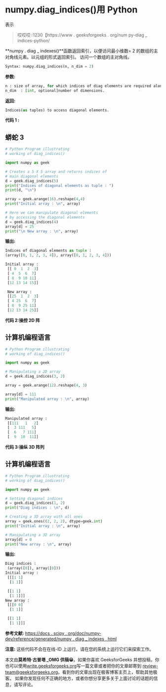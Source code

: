 # numpy.diag_indices()用 Python

表示

> 哎哎哎::1230【https://www . geeksforgeeks . org/num py-diag _ indices-python/

**numpy . diag _ indexes()**函数返回索引，以便访问最小维数= 2 的数组的主对角线元素。以元组的形式返回索引。
访问一个数组的主对角线。

```py
Syntax: numpy.diag_indices(n, n_dim = 2)
```

**参数:**

```py
n : size of array, for which indices of diag elements are required along each dimension
n_dim  : [int, optional]number of dimensions. 
```

**返回:**

```py
Indices(as tuples) to access diagonal elements.
```

**代码 1 :**

## 蟒蛇 3

```py
# Python Program illustrating
# working of diag_indices()

import numpy as geek

# Creates a 5 X 5 array and returns indices of
# main diagonal elements
d = geek.diag_indices(5)
print("Indices of diagonal elements as tuple : ")
print(d, "\n")

array = geek.arange(16).reshape(4,4)
print("Initial array : \n", array)

# Here we can manipulate diagonal elements
# by accessing the diagonal elements
d = geek.diag_indices(4)
array[d] = 25
print("\n New array : \n", array)
```

**输出:**

```py
Indices of diagonal elements as tuple : 
(array([0, 1, 2, 3, 4]), array([0, 1, 2, 3, 4])) 

Initial array : 
 [[ 0  1  2  3]
 [ 4  5  6  7]
 [ 8  9 10 11]
 [12 13 14 15]]

 New array : 
 [[25  1  2  3]
 [ 4 25  6  7]
 [ 8  9 25 11]
 [12 13 14 25]]
```

**代码 2:操控 2D 阵**

## 计算机编程语言

```py
# Python Program illustrating
# working of diag_indices()

import numpy as geek

# Manipulating a 2D array
d = geek.diag_indices(3, 2)

array = geek.arange(12).reshape(4, 3)

array[d] = 111
print("Manipulated array : \n", array)
```

**输出:**

```py
Manipulated array : 
 [[111   1   2]
 [  3 111   5]
 [  6   7 111]
 [  9  10  11]]
```

**代码 3:操纵 3D 阵列**

## 计算机编程语言

```py
# Python Program illustrating
# working of diag_indices()

import numpy as geek

# Setting diagonal indices
d = geek.diag_indices(1, 2)
print("Diag indices : \n", d)

# Creating a 3D array with all ones
array = geek.ones((2, 2, 2), dtype=geek.int)
print("Initial array : \n", array)

# Manipulating a 3D array
array[d] = 0
print("New array : \n", array)
```

**输出:**

```py
Diag indices : 
 (array([0]), array([0]))
Initial array : 
 [[[1 1]
  [1 1]]

 [[1 1]
  [1 1]]]
New array : 
 [[[0 0]
  [1 1]]

 [[1 1]
  [1 1]]]
```

**参考文献:**
[https://docs . scipy . org/doc/numpy-dev/reference/generated/numpy . diag _ indexes . html](https://docs.scipy.org/doc/numpy-dev/reference/generated/numpy.diag_indices.html)

**注意:**
这些代码不会在在线-ID 上运行。请在您的系统上运行它们来探索工作。

本文由**莫希特·古普塔 _OMG 供稿😀**。如果你喜欢 GeeksforGeeks 并想投稿，你也可以使用[write.geeksforgeeks.org](https://write.geeksforgeeks.org)写一篇文章或者把你的文章邮寄到 review-team@geeksforgeeks.org。看到你的文章出现在极客博客主页上，帮助其他极客。
如果你发现任何不正确的地方，或者你想分享更多关于上面讨论的话题的信息，请写评论。